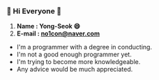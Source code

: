 ### 👋 Hi Everyone 👋
1. **Name : Yong-Seok 😄**
2. **E-mail : no1con@naver.com**



- I'm a programmer with a degree in conducting.
- I'm not a good enough programmer yet.
- I'm trying to become more knowledgeable. 
- Any advice would be much appreciated.

<!--
**MaestroYongseok/MaestroYongseok** is a ✨ _special_ ✨ repository because its `README.md` (this file) appears on your GitHub profile.

Here are some ideas to get you started:

- 🔭 I’m currently working on ...
- 🌱 I’m currently learning ...
- 👯 I’m looking to collaborate on ...
- 🤔 I’m looking for help with ...
- 💬 Ask me about ...
- 📫 How to reach me: ...
- 😄 Pronouns: ...
- ⚡ Fun fact: ...
-->
